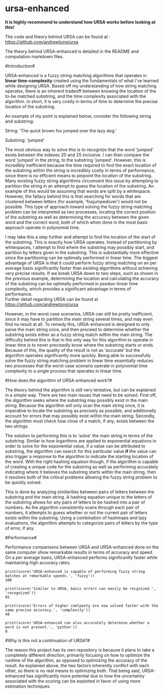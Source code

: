 # ursa-enhanced

**It is highly recommend to understand how URSA works before looking at this!**

The code and theory behind URSA can be found at : https://github.com/andrewtong/ursa

The theory behind URSA-enhanced is detailed in the README and computation markdown files.

#Introduction#

URSA-enhanced is a fuzzy string matching algorithms that operates in **linear time-complexity** created using the
fundamentals of what I've learned while designing URSA.  Based off my understanding of how string matching operates,
there is an inherent tradeoff between knowing the location of the to-be matched substring, and the time complexity associated
with the algorithm.  In short, it is very costly in terms of time to determine the precise location of the substring.

An example of my point is explained below; consider the following string and substring:

String: 'The quick brown fox jumped over the lazy dog.'

Substring: 'jumped'

The most obvious way to solve this is to recognize that the word 'jumped' exists between the indexes 20 and 25 inclusive.
I can then compare the word 'jumped' in the string, to the substring 'jumped'.  However, this is incredibly inefficient
because the time required to find the exact location of the substring within the string is incredibly costly in terms of 
performance, since there is no efficient means to pinpoint the location of the substring.  Many existing fuzzy string 
algorithms circumvent this issue by attempting to partition the string in an attempt to guess the location of the substring.
An example of this would be assuming that words are split by a whitespace.  However, the fallacy behind this is that 
searching for words that are clustered between letters (for example, 'foxjumpedover') would not be possible.  This type of 
approach toward solving the fuzzy string matching problem can be interpreted as two processes, locating the correct 
position of the substring as well as determining the accuracy between the given word and the correct word, both of which when
done in the most basic approach operate in polynomial time.

I may take this a step further and attempt to find the location of the start of the substring.  This is exactly how URSA
operates.  Instead of partitioning by whitespaces, I attempt to find where the substring may possibly start, and partition
by letters given in the substring.  This is substantially more effective since the partitioning can be optimally performed
in linear time.   The biggest advantage of URSA is that it could perform fuzzy string matching on an per average basis 
significantly faster than existing algorithms without achieving very precise results.  If we break URSA down to two steps, 
such as shown in the previous example, determining the location and calculating the accuracy of the substring can be 
optimally performed in pseduo-linear time complexity, which provides a significant advantage in terms of performance.  
Further detail regarding URSA can be found at https://github.com/andrewtong/ursa

However, in the worst case scenarios, URSA can still be pretty inefficient, since it may have to partition the main string
several times, and may even find no result at all.  To remedy this, URSA-enhanced is designed to only parse the main string
once, and then proceed to determine whether the substring exists either as a fuzzy string match within the main string.  The
difficulty behind this is that in the only way for this algorithm to operate in linear time is to never precisedly know
where the substring starts or ends.  Because of this, the quality of the result is not as 'accurate' but the algorithm
operates significantly more quickly.  Being able to successfully solve the fuzzy string matching problem in linear time 
essentially reduces two processes that the worst case scenario operate in polynomial time complexity to a single process that
operates in linear time.

#How does the algorithm of URSA-enhanced work?#

The theory behind the algorithm is still very tentative, but can be explained in a simple way.  There are two main issues
that need to be solved.  First off, the algorithm seeks where the substring may possibly exist in the main string.  Because
the algorithm will only scan the main string once, it is imperative to locate the substring as precisely as possible, and
additionally account for errors that may possibly exist within the main string.  Secondly, the algorithm must check how 
close of a match, if any, exists between the two strings.

The solution to performing this is to 'solve' the main string in terms of the substring.  Similar to how logarithms are 
applied to exponential equations in order to solve for the exponential value, if a value can be attributed to substring,
the algorithm can search for this particular value **if** the value can also trigger a response to the algorithm to indicate
the starting location of the word.  With the right hashing equation though, if the algorithm is capable of creating a unique 
code for the substring as well as performing accurately indicating where it believes the substring starts within the main
string, then it resolves both of the critical problems allowing the fuzzy string problem to be quickly solved.

This is done by analyzing similarities between pairs of letters between the substring and the main string.  A hashing 
equation unique to the letters of the substring allows for any pairs of letters to be hashed into a pair of numbers.  As the
algorithm consistently scans through each pair of numbers, it attempts to guess whether or not the current pair of letters
exists within the substring.  Using a combination of hashmaps and lazy evaluations, the algorithm attempts to categorize 
pairs of letters by the type of error, if any.  

#Performance#

Performance comparisons between URSA and URSA-enhanced done on the same computer show remarkable results in terms of accuracy
and speed.  On a per average basis, URSA-enhanced performs significantly faster while maintaining high accuracy rates.

```
print(score('URSA-enhanced is capable of performing fuzzy string matches at remarkable speeds.', 'fuzzy'))
100
```

```
print(score('Similar to URSA, basic errors can easily be recgnized.', 'recognized'))
95
```

```
print(score('Errors of higher comlpexty are now solved faster with the same precise accuracy.', 'complexity'))
48
```

```
print(score('URSA-enhanced can also accurately determine whether a word is not present.', 'python'))
0
```

#Why is this not a continuation of URSA?#

The reason this project has its own repository is because it plans to take a completely different direction, primarily 
focusing on how to optimize the runtime of the algorithm, as opposed to optimizing the accuracy of the result.  As explained 
above, the two factors inherently conflict with each other, so there is no real means to optimizing both.  That being said,
URSA-enhanced has significantly more potential due to how the uncertainty associated with the scoring can be exploited
in favor of using more estimation techniques.
      


